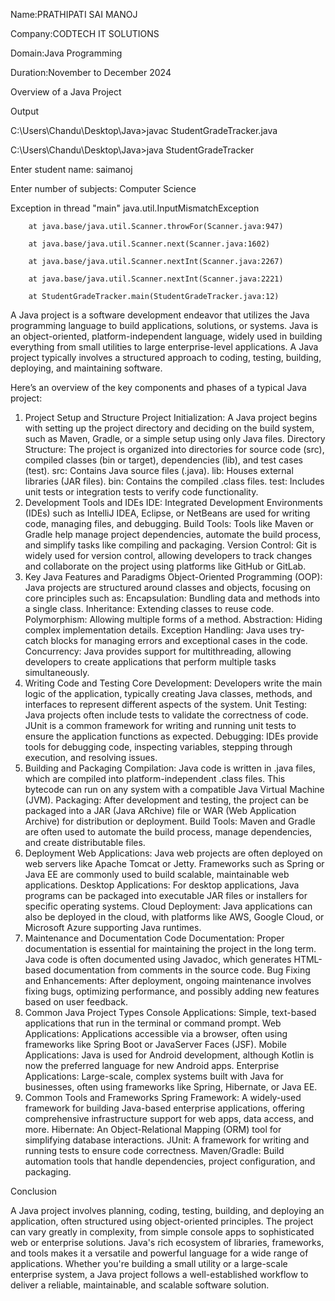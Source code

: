 Name:PRATHIPATI SAI MANOJ

Company:CODTECH IT SOLUTIONS

Domain:Java Programming

Duration:November to December 2024

Overview of a Java Project

Output

C:\Users\Chandu\Desktop\Java>javac StudentGradeTracker.java

C:\Users\Chandu\Desktop\Java>java StudentGradeTracker

Enter student name: saimanoj

Enter number of subjects: Computer Science

Exception in thread "main" java.util.InputMismatchException
        
        at java.base/java.util.Scanner.throwFor(Scanner.java:947)
        
        at java.base/java.util.Scanner.next(Scanner.java:1602)
       
        at java.base/java.util.Scanner.nextInt(Scanner.java:2267)
        
        at java.base/java.util.Scanner.nextInt(Scanner.java:2221)
       
        at StudentGradeTracker.main(StudentGradeTracker.java:12)


A Java project is a software development endeavor that utilizes the Java programming language to build applications, solutions, or systems. Java is an object-oriented, platform-independent language, widely used in building everything from small utilities to large enterprise-level applications. A Java project typically involves a structured approach to coding, testing, building, deploying, and maintaining software.

Here’s an overview of the key components and phases of a typical Java project:

1. Project Setup and Structure
Project Initialization: A Java project begins with setting up the project directory and deciding on the build system, such as Maven, Gradle, or a simple setup using only Java files.
Directory Structure: The project is organized into directories for source code (src), compiled classes (bin or target), dependencies (lib), and test cases (test).
src: Contains Java source files (.java).
lib: Houses external libraries (JAR files).
bin: Contains the compiled .class files.
test: Includes unit tests or integration tests to verify code functionality.
2. Development Tools and IDEs
IDE: Integrated Development Environments (IDEs) such as IntelliJ IDEA, Eclipse, or NetBeans are used for writing code, managing files, and debugging.
Build Tools: Tools like Maven or Gradle help manage project dependencies, automate the build process, and simplify tasks like compiling and packaging.
Version Control: Git is widely used for version control, allowing developers to track changes and collaborate on the project using platforms like GitHub or GitLab.
3. Key Java Features and Paradigms
Object-Oriented Programming (OOP): Java projects are structured around classes and objects, focusing on core principles such as:
Encapsulation: Bundling data and methods into a single class.
Inheritance: Extending classes to reuse code.
Polymorphism: Allowing multiple forms of a method.
Abstraction: Hiding complex implementation details.
Exception Handling: Java uses try-catch blocks for managing errors and exceptional cases in the code.
Concurrency: Java provides support for multithreading, allowing developers to create applications that perform multiple tasks simultaneously.
4. Writing Code and Testing
Core Development: Developers write the main logic of the application, typically creating Java classes, methods, and interfaces to represent different aspects of the system.
Unit Testing: Java projects often include tests to validate the correctness of code. JUnit is a common framework for writing and running unit tests to ensure the application functions as expected.
Debugging: IDEs provide tools for debugging code, inspecting variables, stepping through execution, and resolving issues.
5. Building and Packaging
Compilation: Java code is written in .java files, which are compiled into platform-independent .class files. This bytecode can run on any system with a compatible Java Virtual Machine (JVM).
Packaging: After development and testing, the project can be packaged into a JAR (Java ARchive) file or WAR (Web Application Archive) for distribution or deployment.
Build Tools: Maven and Gradle are often used to automate the build process, manage dependencies, and create distributable files.
6. Deployment
Web Applications: Java web projects are often deployed on web servers like Apache Tomcat or Jetty. Frameworks such as Spring or Java EE are commonly used to build scalable, maintainable web applications.
Desktop Applications: For desktop applications, Java programs can be packaged into executable JAR files or installers for specific operating systems.
Cloud Deployment: Java applications can also be deployed in the cloud, with platforms like AWS, Google Cloud, or Microsoft Azure supporting Java runtimes.
7. Maintenance and Documentation
Code Documentation: Proper documentation is essential for maintaining the project in the long term. Java code is often documented using Javadoc, which generates HTML-based documentation from comments in the source code.
Bug Fixing and Enhancements: After deployment, ongoing maintenance involves fixing bugs, optimizing performance, and possibly adding new features based on user feedback.
8. Common Java Project Types
Console Applications: Simple, text-based applications that run in the terminal or command prompt.
Web Applications: Applications accessible via a browser, often using frameworks like Spring Boot or JavaServer Faces (JSF).
Mobile Applications: Java is used for Android development, although Kotlin is now the preferred language for new Android apps.
Enterprise Applications: Large-scale, complex systems built with Java for businesses, often using frameworks like Spring, Hibernate, or Java EE.
9. Common Tools and Frameworks
Spring Framework: A widely-used framework for building Java-based enterprise applications, offering comprehensive infrastructure support for web apps, data access, and more.
Hibernate: An Object-Relational Mapping (ORM) tool for simplifying database interactions.
JUnit: A framework for writing and running tests to ensure code correctness.
Maven/Gradle: Build automation tools that handle dependencies, project configuration, and packaging.

Conclusion

A Java project involves planning, coding, testing, building, and deploying an application, often structured using object-oriented principles. The project can vary greatly in complexity, from simple console apps to sophisticated web or enterprise solutions. Java's rich ecosystem of libraries, frameworks, and tools makes it a versatile and powerful language for a wide range of applications. Whether you're building a small utility or a large-scale enterprise system, a Java project follows a well-established workflow to deliver a reliable, maintainable, and scalable software solution.
